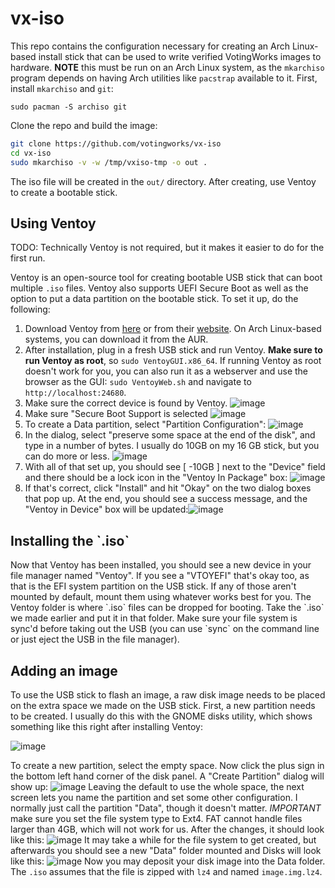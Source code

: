# vx-iso
This repo contains the configuration necessary for creating an Arch Linux-based install stick that can be used to write verified VotingWorks images to hardware. **NOTE** this must be run on an Arch Linux system, as the `mkarchiso` program depends on having Arch utilities like `pacstrap` available to it. First, install `mkarchiso` and `git`: 

```
sudo pacman -S archiso git
```

Clone the repo and build the image:
```bash
git clone https://github.com/votingworks/vx-iso
cd vx-iso
sudo mkarchiso -v -w /tmp/vxiso-tmp -o out .
```

The iso file will be created in the `out/` directory. After creating, use Ventoy to create a bootable stick.

<h2> Using Ventoy</h2>
TODO: Technically Ventoy is not required, but it makes it easier to do for the first run.

Ventoy is an open-source tool for creating bootable USB stick that can boot multiple `.iso` files. Ventoy also supports UEFI Secure Boot as well as the option to put a data partition on the bootable stick. To set it up, do the following:

1. Download Ventoy from [here](https://github.com/ventoy/Ventoy/releases) or from their [website](https://www.ventoy.net/en/download.html). On Arch Linux-based systems, you can download it from the AUR. 
2. After installation, plug in a fresh USB stick and run Ventoy. **Make sure to run Ventoy as root**, so `sudo VentoyGUI.x86_64`. If running Ventoy as root doesn't work for you, you can also run it as a webserver and use the browser as the GUI: `sudo VentoyWeb.sh` and navigate to `http://localhost:24680`.
3. Make sure the correct device is found by Ventoy.
![image](https://user-images.githubusercontent.com/2686765/158470254-209d9139-f0f9-4939-a6ea-72942538b1de.png)
3. Make sure "Secure Boot Support is selected ![image](https://user-images.githubusercontent.com/2686765/158470519-a75f2e22-88fa-4e62-8296-30ea22a98953.png)
4. To create a Data partition, select "Partition Configuration": ![image](https://user-images.githubusercontent.com/2686765/158470639-89b97f27-aef1-422b-a2fb-5fe8bddeca63.png)
5. In the dialog, select "preserve some space at the end of the disk", and type in a number of bytes. I usually do 10GB on my 16 GB stick, but you can do more or less.  ![image](https://user-images.githubusercontent.com/2686765/158470805-cf0158d6-d60c-41e4-b752-e5723cbe3525.png)
6. With all of that set up, you should see [ -10GB ] next to the "Device" field and there should be a lock icon in the "Ventoy In Package" box: ![image](https://user-images.githubusercontent.com/2686765/158471076-98640960-b33b-4e34-be27-d160d391d53c.png)
7. If that's correct, click "Install" and hit "Okay" on the two dialog boxes that pop up. At the end, you should see a success message, and the "Ventoy in Device" box will be updated:![image](https://user-images.githubusercontent.com/2686765/158471223-7faa162b-9380-4e1e-8880-534253c8efbd.png)

<h2>Installing the `.iso`</h2>
Now that Ventoy has been installed, you should see a new device in your file manager named "Ventoy". If you see a "VTOYEFI" that's okay too, as that is the EFI system partition on the USB stick. If any of those aren't mounted by default, mount them using whatever works best for you. The Ventoy folder is where `.iso` files can be dropped for booting. Take the `.iso` we made earlier and put it in that folder. Make sure your file system is sync'd before taking out the USB (you can use `sync` on the command line or just eject the USB in the file manager). 

<h2>Adding an image</h2>
To use the USB stick to flash an image, a raw disk image needs to be placed on the extra space we made on the USB stick. First, a new partition needs to be created. I usually do this with the GNOME disks utility, which shows something like this right after installing Ventoy: 

![image](https://user-images.githubusercontent.com/2686765/158472339-56536429-2bc7-44db-9f27-fa90b5c61b8b.png)

To create a new partition, select the empty space.
Now click the plus sign in the bottom left hand corner of the disk panel. A "Create Partition" dialog will show up: ![image](https://user-images.githubusercontent.com/2686765/158472489-4c57b447-2a0f-47ce-8a13-625370dbcd10.png)
Leaving the default to use the whole space, the next screen lets you name the partition and set some other configuration. I normally just call the partition "Data", though it doesn't matter.  *IMPORTANT* make sure you set the file system type to Ext4. FAT cannot handle files larger than 4GB, which will not work for us. After the changes, it should look like this: ![image](https://user-images.githubusercontent.com/2686765/158472731-a5ac2b89-4357-4186-a0a6-32cc873168d3.png)
It may take a while for the file system to get created, but afterwards you should see a new "Data" folder mounted and Disks will look like this: ![image](https://user-images.githubusercontent.com/2686765/158473294-ebf739df-4578-4c76-8a40-d86120b39989.png)
Now you may deposit your disk image into the Data folder. The `.iso` assumes that the file is zipped with `lz4` and named `image.img.lz4`. 


